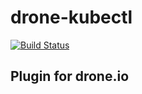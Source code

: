 # drone-kubectl
[![Build Status](http://drone.cloud.infra.local/api/badges/seb/drone-kubectl/status.svg)](http://drone.cloud.infra.local/seb/drone-kubectl)

## Plugin for drone.io
